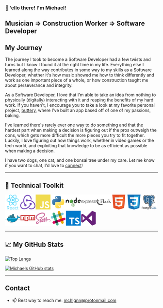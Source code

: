###  👋 'ello there! I'm Michael!

## Musician => Construction Worker => Software Developer

## My Journey

The journey I took to become a Software Developer had a few twists and turns but I know I found it at the right time in my life. Everything else I learned along the way contributes in some way to my skills as a Software Developer, whether it's how music showed me how to think differently and work as one important piece of a whole, or how construction taught me about perseverance and integrity.

As a Software Developer, I love that I'm able to take an idea from nothing to physically (digitally) interacting with it and reaping the benefits of my hard work. If you haven't, I encourage you to take a look at my favorite personal project, [buttery](https://github.com/michael-gann/buttery), where I've built an app based off of one of my passions, baking.

I've learned there's rarely ever one way to do something and that the hardest part when making a decision is figuring out if the pros outweigh the cons, which gets more difficult the more pieces you try to fit together. Luckily, I love figuring out how things work, whether in video games or the tech world, and exploiting that knowledge to be as efficient as possible when making a decision.

I have two dogs, one cat, and one bonsai tree under my care. Let me know if you want to chat, I'd love to [connect](https://www.linkedin.com/in/michael-gann-1a2161201/)!





---

## 🧰 Technical Toolkit



 <img src="https://raw.githubusercontent.com/devicons/devicon/master/icons/react/react-original-wordmark.svg" width="50" height="50" alt="React Logo"><img src="https://raw.githubusercontent.com/devicons/devicon/master/icons/redux/redux-original.svg" width="50" height="50" alt="Redux Logo"><img src="https://raw.githubusercontent.com/devicons/devicon/master/icons/javascript/javascript-plain.svg" width="50" height="50" alt="JavaScript Logo"><img src="https://raw.githubusercontent.com/devicons/devicon/master/icons/python/python-original.svg" width="50" height="50" alt="Python Logo"><img src="https://raw.githubusercontent.com/devicons/devicon/master/icons/nodejs/nodejs-original-wordmark.svg" width="50" height="50" alt="Node JS Logo"><img src="https://raw.githubusercontent.com/devicons/devicon/master/icons/express/express-original-wordmark.svg" width="50" height="50" alt="Express Logo"><img src="https://raw.githubusercontent.com/devicons/devicon/master/icons/flask/flask-original-wordmark.svg" width="50" height="50" alt="Flask Logo"><img src="https://raw.githubusercontent.com/devicons/devicon/master/icons/html5/html5-original.svg" width="50" height="50" alt="HTML Logo"><img src="https://raw.githubusercontent.com/devicons/devicon/master/icons/css3/css3-original.svg" width="50" height="50" alt="CSS Logo"><img src="https://raw.githubusercontent.com/devicons/devicon/master/icons/postgresql/postgresql-original-wordmark.svg" width="50" height="50" alt="PostgreSQL Logo"><img src="https://raw.githubusercontent.com/devicons/devicon/master/icons/docker/docker-original.svg" width="50" height="50" alt="Docker Logo"><img src="https://raw.githubusercontent.com/devicons/devicon/master/icons/npm/npm-original-wordmark.svg" width="50" height="50" alt="npm Logo"><img src="https://raw.githubusercontent.com/devicons/devicon/master/icons/sass/sass-original.svg" width="50" height="50" alt="Sass Logo"><img src="https://raw.githubusercontent.com/devicons/devicon/master/icons/slack/slack-original.svg" width="50" height="50" alt="Slack Logo"><img src="https://raw.githubusercontent.com/devicons/devicon/master/icons/typescript/typescript-original.svg" width="50" height="50" alt="TypeScript Logo"><img src="https://raw.githubusercontent.com/devicons/devicon/master/icons/visualstudio/visualstudio-plain.svg" width="50" height="50" alt="Visual Studio Logo">
 
 ---

## &#x1f4c8; My GitHub Stats

[![Top Langs](https://github-readme-stats.vercel.app/api/top-langs/?username=michael-gann&hide=java,html,css&theme=radical)](https://github.com/anuraghazra/github-readme-stats)

[![Michaels GitHub stats](https://github-readme-stats.vercel.app/api?username=michael-gann&theme=radical)](https://github.com/anuraghazra/github-readme-stats)

---

## Contact
 
- 📫 Best way to reach me: mchlgnn@protonmail.com
<!--
**michael-gann/michael-gann** is a ✨ _special_ ✨ repository because its `README.md` (this file) appears on your GitHub profile.

Here are some ideas to get you started:

- 🔭 I’m currently working on ...
- 🌱 I’m currently learning ...
- 👯 I’m looking to collaborate on ...
- 🤔 I’m looking for help with ...
- 💬 Ask me about ...
- 📫 How to reach me: mchlgnn@protonmail.com
- 😄 Pronouns: ...
- ⚡ Fun fact: ...
-->
